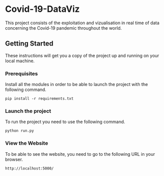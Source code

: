 # Covid-19-DataViz

This project consists of the exploitation and vizualisation in real time of data concerning the Covid-19 pandemic throughout the world.

## Getting Started

These instructions will get you a copy of the project up and running on your local machine.

### Prerequisites

Install all the modules in order to be able to launch the project with the following command.

```
pip install -r requirements.txt
```

### Launch the project

To run the project you need to use the following command.

```
python run.py
```

### View the Website

To be able to see the website, you need to go to the following URL in your browser.

```
http://localhost:5000/
```
